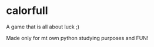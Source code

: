 # calorfull
A game that is all about luck ;)

Made only for mt own python studying purposes and FUN!

